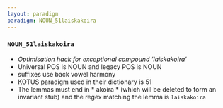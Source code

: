 ```yaml
---
layout: paradigm
paradigm: NOUN_51laiskakoira
---
```

### ` NOUN_51laiskakoira `

* _Optimisation hack for exceptional compound ’laiskakoira’_
* Universal POS is NOUN and legacy POS is NOUN
* suffixes use back vowel harmony
* KOTUS paradigm used in their dictionary is 51
* The lemmas must end in * akoira * (which will be deleted to form an invariant stub) and the regex matching the lemma is ` laiskakoira `

